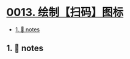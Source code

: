 # [0013. 绘制【扫码】图标](https://github.com/Tdahuyou/svg/tree/main/0013.%20%E7%BB%98%E5%88%B6%E3%80%90%E6%89%AB%E7%A0%81%E3%80%91%E5%9B%BE%E6%A0%87)

<!-- region:toc -->
- [1. 📒 notes](#1--notes)
<!-- endregion:toc -->

## 1. 📒 notes


